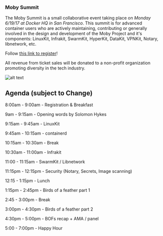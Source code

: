 ### Moby Summit

The Moby Summit is a small collaborative event taking place on _Monday 6/19/17 at Docker HQ in San Francisco_. This summit is for advanced container users who are actively maintaining, contributing or generally involved in the design and development of the Moby Project and it's components: LinuxKit, Infrakit, SwarmKit, HyperKit, DataKit, VPNKit, Notary, libnetwork, etc.

Follow [this link to register](https://www.eventbrite.com/e/moby-summit-tickets-34483396768)!

All revenue from ticket sales will be donated to a non-profit organization promoting diversity in the tech industry.

![alt text](https://blog.docker.com/wp-content/uploads/Eventbrite.png "Moby Summit")

## Agenda (subject to Change)

8:00am - 9:00am - Registration & Breakfast

9am - 9:15am - Opening words by Solomon Hykes

9:15am - 9:45am - LinuxKit

9:45am - 10:15am - containerd

10:15am - 10:30am - Break

10:30am - 11:00am - Infrakit

11:00 - 11:15am - SwarmKit / Libnetwork

11:15pm - 12:15pm - Security (Notary, Secrets, Image scanning)

12:15 - 1:15pm - Lunch

1:15pm - 2:45pm - Birds of a feather part 1

2:45 - 3:00pm - Break

3:00pm - 4:30pm - Birds of a feather part 2

4:30pm - 5:00pm - BOFs recap + AMA / panel

5:00 - 7:00pm - Happy Hour
